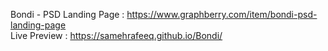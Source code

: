 Bondi - PSD Landing Page : https://www.graphberry.com/item/bondi-psd-landing-page
<br>
Live Preview : https://samehrafeeq.github.io/Bondi/
